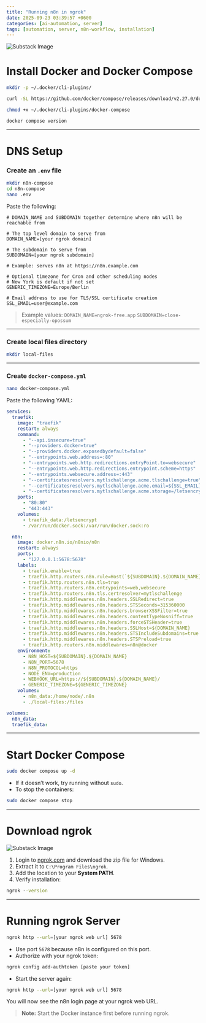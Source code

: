```yaml
---
title: "Running n8n in ngrok"
date: 2025-09-23 03:39:57 +0600
categories: [ai-automation, server]
tags: [automation, server, n8n-workflow, installation]
---
```


![Substack Image](https://substackcdn.com/image/fetch/$s_!-_kO!,w_1456,c_limit,f_webp,q_auto:good,fl_progressive:steep/https%3A%2F%2Fsubstack-post-media.s3.amazonaws.com%2Fpublic%2Fimages%2F08d1a8ba-0c6b-46e8-b9ca-d0d5e1521f43_1275x559.png)

# Install Docker and Docker Compose

```bash
mkdir -p ~/.docker/cli-plugins/

curl -SL https://github.com/docker/compose/releases/download/v2.27.0/docker-compose-linux-x86_64 -o ~/.docker/cli-plugins/docker-compose

chmod +x ~/.docker/cli-plugins/docker-compose

docker compose version
```

---

# DNS Setup

### Create an `.env` file

```bash
mkdir n8n-compose
cd n8n-compose
nano .env
```

Paste the following:

```dotenv
# DOMAIN_NAME and SUBDOMAIN together determine where n8n will be reachable from

# The top level domain to serve from
DOMAIN_NAME=[your ngrok domain]

# The subdomain to serve from
SUBDOMAIN=[your ngrok subdomain]

# Example: serves n8n at https://n8n.example.com

# Optional timezone for Cron and other scheduling nodes
# New York is default if not set
GENERIC_TIMEZONE=Europe/Berlin

# Email address to use for TLS/SSL certificate creation
SSL_EMAIL=user@example.com
```

> Example values:
> `DOMAIN_NAME=ngrok-free.app`
> `SUBDOMAIN=close-especially-opossum`

---

### Create local files directory

```bash
mkdir local-files
```

---

### Create `docker-compose.yml`

```bash
nano docker-compose.yml
```

Paste the following YAML:

```yaml
services:
  traefik:
    image: "traefik"
    restart: always
    command:
      - "--api.insecure=true"
      - "--providers.docker=true"
      - "--providers.docker.exposedbydefault=false"
      - "--entrypoints.web.address=:80"
      - "--entrypoints.web.http.redirections.entryPoint.to=websecure"
      - "--entrypoints.web.http.redirections.entrypoint.scheme=https"
      - "--entrypoints.websecure.address=:443"
      - "--certificatesresolvers.mytlschallenge.acme.tlschallenge=true"
      - "--certificatesresolvers.mytlschallenge.acme.email=${SSL_EMAIL}"
      - "--certificatesresolvers.mytlschallenge.acme.storage=/letsencrypt/acme.json"
    ports:
      - "80:80"
      - "443:443"
    volumes:
      - traefik_data:/letsencrypt
      - /var/run/docker.sock:/var/run/docker.sock:ro

  n8n:
    image: docker.n8n.io/n8nio/n8n
    restart: always
    ports:
      - "127.0.0.1:5678:5678"
    labels:
      - traefik.enable=true
      - traefik.http.routers.n8n.rule=Host(`${SUBDOMAIN}.${DOMAIN_NAME}`)
      - traefik.http.routers.n8n.tls=true
      - traefik.http.routers.n8n.entrypoints=web,websecure
      - traefik.http.routers.n8n.tls.certresolver=mytlschallenge
      - traefik.http.middlewares.n8n.headers.SSLRedirect=true
      - traefik.http.middlewares.n8n.headers.STSSeconds=315360000
      - traefik.http.middlewares.n8n.headers.browserXSSFilter=true
      - traefik.http.middlewares.n8n.headers.contentTypeNosniff=true
      - traefik.http.middlewares.n8n.headers.forceSTSHeader=true
      - traefik.http.middlewares.n8n.headers.SSLHost=${DOMAIN_NAME}
      - traefik.http.middlewares.n8n.headers.STSIncludeSubdomains=true
      - traefik.http.middlewares.n8n.headers.STSPreload=true
      - traefik.http.routers.n8n.middlewares=n8n@docker
    environment:
      - N8N_HOST=${SUBDOMAIN}.${DOMAIN_NAME}
      - N8N_PORT=5678
      - N8N_PROTOCOL=https
      - NODE_ENV=production
      - WEBHOOK_URL=https://${SUBDOMAIN}.${DOMAIN_NAME}/
      - GENERIC_TIMEZONE=${GENERIC_TIMEZONE}
    volumes:
      - n8n_data:/home/node/.n8n
      - ./local-files:/files

volumes:
  n8n_data:
  traefik_data:
```

---

# Start Docker Compose

```bash
sudo docker compose up -d
```

* If it doesn’t work, try running without `sudo`.
* To stop the containers:

```bash
sudo docker compose stop
```

---

# Download ngrok

![Substack Image](https://substackcdn.com/image/fetch/$s_!rXEb!,w_1456,c_limit,f_webp,q_auto:good,fl_progressive:steep/https%3A%2F%2Fsubstack-post-media.s3.amazonaws.com%2Fpublic%2Fimages%2F906ffbbb-3e4f-47c2-b452-d81165d2c78f_1066x445.png)

1. Login to [ngrok.com](https://ngrok.com/) and download the zip file for Windows.
2. Extract it to `C:\Program Files\ngrok`.
3. Add the location to your **System PATH**.
4. Verify installation:

```cmd
ngrok --version
```

---

# Running ngrok Server

```bash
ngrok http --url=[your ngrok web url] 5678
```

* Use port `5678` because n8n is configured on this port.
* Authorize with your ngrok token:

```bash
ngrok config add-authtoken [paste your token]
```

* Start the server again:

```bash
ngrok http --url=[your ngrok web url] 5678
```

You will now see the n8n login page at your ngrok web URL.

> **Note:** Start the Docker instance first before running ngrok.

